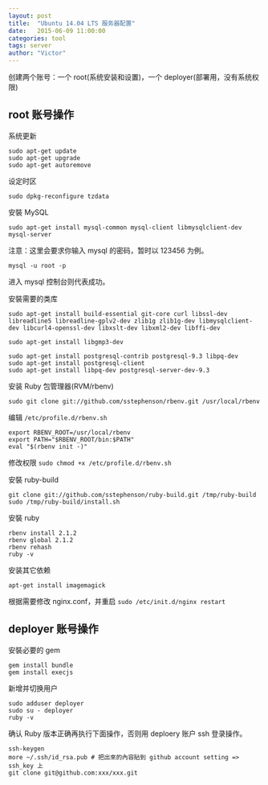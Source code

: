 ```yaml
---
layout: post
title:  "Ubuntu 14.04 LTS 服务器配置"
date:   2015-06-09 11:00:00
categories: tool
tags: server
author: "Victor"
---
```


创建两个账号：一个 root(系统安装和设置)，一个 deployer(部署用，没有系统权限)

## root 账号操作

系统更新

```
sudo apt-get update
sudo apt-get upgrade
sudo apt-get autoremove
```

设定时区

```
sudo dpkg-reconfigure tzdata
```

安裝 MySQL

```
sudo apt-get install mysql-common mysql-client libmysqlclient-dev mysql-server
```

注意：这里会要求你输入 mysql 的密码，暂时以 123456 为例。

```
mysql -u root -p
```

进入 mysql 控制台则代表成功。

安裝需要的类库

```
sudo apt-get install build-essential git-core curl libssl-dev libreadline5 libreadline-gplv2-dev zlib1g zlib1g-dev libmysqlclient-dev libcurl4-openssl-dev libxslt-dev libxml2-dev libffi-dev
```

```
sudo apt-get install libgmp3-dev
```

```
sudo apt-get install postgresql-contrib postgresql-9.3 libpq-dev
sudo apt-get install postgresql-client
sudo apt-get install libpq-dev postgresql-server-dev-9.3
```

安装 Ruby 包管理器(RVM/rbenv)

```
sudo git clone git://github.com/sstephenson/rbenv.git /usr/local/rbenv
```

编辑 `/etc/profile.d/rbenv.sh`

```
export RBENV_ROOT=/usr/local/rbenv
export PATH="$RBENV_ROOT/bin:$PATH"
eval "$(rbenv init -)"
```

修改权限 `sudo chmod +x /etc/profile.d/rbenv.sh`

安裝 ruby-build

```
git clone git://github.com/sstephenson/ruby-build.git /tmp/ruby-build
sudo /tmp/ruby-build/install.sh
```

安裝 ruby

```
rbenv install 2.1.2
rbenv global 2.1.2
rbenv rehash
ruby -v
```

安装其它依赖

```
apt-get install imagemagick
```

根据需要修改 nginx.conf，并重启 `sudo /etc/init.d/nginx restart`


## deployer 账号操作

安裝必要的 gem

```
gem install bundle
gem install execjs
```

新增并切换用户

```
sudo adduser deployer
sudo su - deployer
ruby -v
```

确认 Ruby 版本正确再执行下面操作，否则用 deploery 账户 ssh 登录操作。

```
ssh-keygen
more ~/.ssh/id_rsa.pub # 把出來的內容貼到 github account setting => ssh_key 上
git clone git@github.com:xxx/xxx.git
```
